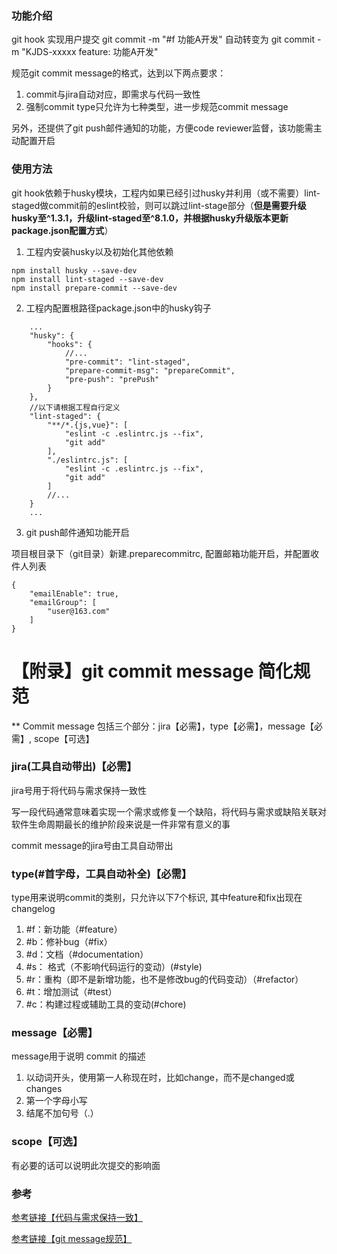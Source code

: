 ### 功能介绍

git hook 实现用户提交 git commit -m "#f 功能A开发"
自动转变为 git commit -m "KJDS-xxxxx feature: 功能A开发"

规范git commit message的格式，达到以下两点要求：
1. commit与jira自动对应，即需求与代码一致性
2. 强制commit type只允许为七种类型，进一步规范commit message

另外，还提供了git push邮件通知的功能，方便code reviewer监督，该功能需主动配置开启

### 使用方法

git hook依赖于husky模块，工程内如果已经引过husky并利用（或不需要）lint-staged做commit前的eslint校验，则可以跳过lint-stage部分（**但是需要升级husky至^1.3.1，升级lint-staged至^8.1.0，并根据husky升级版本更新package.json配置方式**）

1. 工程内安装husky以及初始化其他依赖

```
npm install husky --save-dev
npm install lint-staged --save-dev
npm install prepare-commit --save-dev
```

2. 工程内配置根路径package.json中的husky钩子

```
    ...
    "husky": {
        "hooks": {
            //...
            "pre-commit": "lint-staged",
            "prepare-commit-msg": "prepareCommit",
            "pre-push": "prePush"
        }
    },
    //以下请根据工程自行定义
    "lint-staged": {
        "**/*.{js,vue}": [
            "eslint -c .eslintrc.js --fix",
            "git add"
        ],
        "./eslintrc.js": [
            "eslint -c .eslintrc.js --fix",
            "git add"
        ]
        //...
    }
    ...
```

3. git push邮件通知功能开启

项目根目录下（git目录）新建.preparecommitrc, 配置邮箱功能开启，并配置收件人列表

```
{
    "emailEnable": true,
    "emailGroup": [
        "user@163.com"
    ]
}
```

# 【附录】git commit message 简化规范

** Commit message 包括三个部分：jira【必需】，type【必需】，message【必需】, scope【可选】

### jira(工具自动带出)【必需】

jira号用于将代码与需求保持一致性

写一段代码通常意味着实现一个需求或修复一个缺陷，将代码与需求或缺陷关联对软件生命周期最长的维护阶段来说是一件非常有意义的事

commit message的jira号由工具自动带出

### type(#首字母，工具自动补全)【必需】

type用来说明commit的类别，只允许以下7个标识, 其中feature和fix出现在changelog

1. #f：新功能（#feature）
2. #b：修补bug（#fix）
3. #d：文档（#documentation）
4. #s： 格式（不影响代码运行的变动）(#style)
5. #r：重构（即不是新增功能，也不是修改bug的代码变动）（#refactor）
6. #t：增加测试（#test）
7. #c：构建过程或辅助工具的变动(#chore)

### message【必需】

message用于说明 commit 的描述

1. 以动词开头，使用第一人称现在时，比如change，而不是changed或changes
2. 第一个字母小写
3. 结尾不加句号（.）

### scope【可选】

有必要的话可以说明此次提交的影响面 

### 参考

[参考链接【代码与需求保持一致】](https://yq.aliyun.com/articles/616714)

[参考链接【git message规范】](https://segmentfault.com/a/1190000009048911)